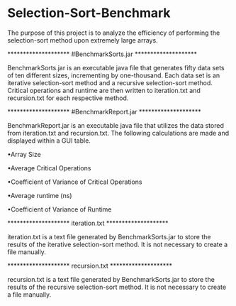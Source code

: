 # Selection-Sort-Benchmark

The purpose of this project is to analyze the efficiency of performing the selection-sort method upon extremely large arrays. 



******************** #BenchmarkSorts.jar ********************

BenchmarkSorts.jar is an executable java file that generates fifty data sets of ten different sizes, incrementing by one-thousand. 
Each data set is an iterative selection-sort method and a recursive selection-sort method. Critical operations and runtime are then
written to iteration.txt and recursion.txt for each respective method.

******************** #BenchmarkReport.jar ********************

BenchmarkReport.jar is an executable java file that utilizes the data stored from iteration.txt and recursion.txt. The following
calculations are made and displayed within a GUI table. 

•Array Size

•Average Critical Operations

•Coefficient of Variance of Critical Operations

•Average runtime (ns)

•Coefficient of Variance of Runtime

******************** iteration.txt ********************

iteration.txt is a text file generated by BenchmarkSorts.jar to store the results of the iterative selection-sort method. It is not
necessary to create a file manually. 

******************** recursion.txt ********************

recursion.txt is a text file generated by BenchmarkSorts.jar to store the results of the recursive selection-sort method. It is not
necessary to create a file manually. 

